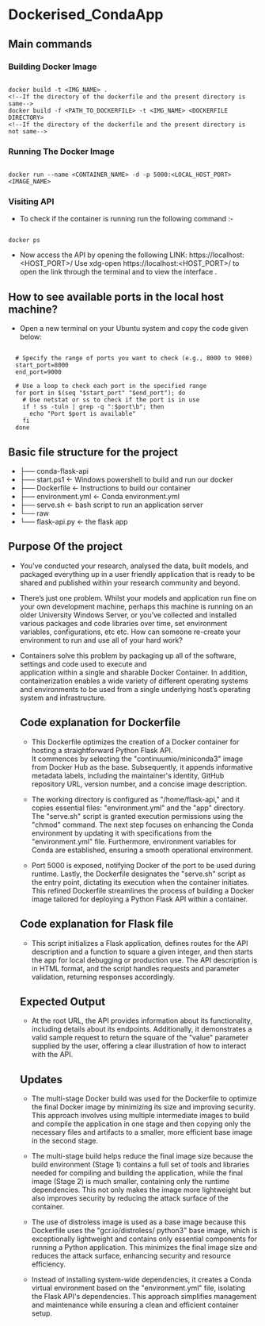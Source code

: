 # Dockerised_CondaApp

## Main commands 

### Building Docker Image

   ```

   docker build -t <IMG_NAME> .   
   <!--If the directory of the dockerfile and the present directory is same-->
   docker build -f <PATH_TO_DOCKERFILE> -t <IMG_NAME> <DOCKERFILE DIRECTORY> 
   <!--If the directory of the dockerfile and the present directory is not same-->

   ```

### Running The Docker Image

```

docker run --name <CONTAINER_NAME> -d -p 5000:<LOCAL_HOST_PORT> <IMAGE_NAME>

```

### Visiting API

+ To check if the container is running run the following command :-

```

docker ps

```

+ Now access the API by opening the following LINK: https://localhost:<HOST_PORT>/
  Use xdg-open https://localhost:<HOST_PORT>/ to open the link through the terminal and to view the interface .

## How to see available ports in the local host machine?

+  Open a new terminal on your Ubuntu system and copy the code given below:
``` 

  # Specify the range of ports you want to check (e.g., 8000 to 9000)
  start_port=8000
  end_port=9000

  # Use a loop to check each port in the specified range
  for port in $(seq "$start_port" "$end_port"); do
    # Use netstat or ss to check if the port is in use
    if ! ss -tuln | grep -q ":$port\b"; then
      echo "Port $port is available"
    fi
  done

  ```

  ## Basic file structure for the project

  + ├── conda-flask-api
  + ├── start.ps1      		<- Windows powershell to build and run our docker
  + ├── Dockerfile     		<- Instructions to build our container
  + ├── environment.yml		<- Conda environment.yml
  + ├── serve.sh			<- bash script to run an application server
  + └── raw            		
  + └── flask-api.py	<- the flask app

 ## Purpose Of the project

 + You’ve conducted your research, analysed the data, built models, and packaged everything up in a user friendly 
   application that is ready to be shared and published within your research community and beyond.

 + There’s just one problem. Whilst your models and application run fine on your own development machine, perhaps 
   this machine is running on an older University Windows Server, or you’ve collected and installed various packages and 
   code libraries over time, set environment variables, configurations, etc etc. How can someone re-create your environment 
   to run and use all of your hard work?

 + Containers solve this problem by packaging up all of the software, settings and code used to execute and  
   application within a single and sharable Docker Container. In addition, containerization enables a wide variety of 
   different operating systems and environments to be used from a single underlying host’s operating system and 
   infrastructure.

   ## Code explanation for Dockerfile

   + This Dockerfile optimizes the creation of a Docker container for hosting a straightforward Python Flask API.  
     It commences by selecting the "continuumio/miniconda3" image from Docker Hub as the base. Subsequently, it appends 
     informative metadata labels, including the maintainer's identity, GitHub repository URL, version number, and a concise 
     image description.

   + The working directory is configured as "/home/flask-api," and it copies essential files: "environment.yml" 
     and the "app" directory. The "serve.sh" script is granted execution permissions using the "chmod" command. The next 
     step focuses on enhancing the Conda environment by updating it with specifications from the "environment.yml" file. 
     Furthermore, environment variables for Conda are established, ensuring a smooth operational environment.

   + Port 5000 is exposed, notifying Docker of the port to be used during runtime. Lastly, the Dockerfile designates the         "serve.sh" script as the entry point, dictating its execution when the container initiates. This refined Dockerfile 
     streamlines the process of building a Docker image tailored for deploying a Python Flask API within a container.

   ## Code explanation for Flask file

   + This script initializes a Flask application, defines routes for the API description and a function to square 
     a given integer, and then starts the app for local debugging or production use. The API description is in HTML format, 
     and the script handles requests and parameter validation, returning responses accordingly.

   ## Expected Output

    + At the root URL, the API provides information about its functionality, including details about its endpoints. 
      Additionally, it demonstrates a valid sample request to return the square of the "value" parameter supplied by the 
      user, offering a clear illustration of  how to interact with the API.

   ## Updates 

   + The multi-stage Docker build was used for the Dockerfile to optimize the final Docker image by minimizing its size and 
     improving security. This approach involves using multiple intermediate images to build and compile the application in 
     one stage and then copying only the necessary files and artifacts to a smaller, more efficient base image in the 
     second stage.

   + The multi-stage build helps reduce the final image size because the build environment (Stage 1) contains a 
     full set of tools and libraries needed for compiling and building the application, while the final image (Stage 2) is 
     much smaller, containing only the runtime dependencies. This not only makes the image more lightweight but also 
     improves security by reducing the attack surface of the container.  

   + The use of distroless image is used as a base image because this Dockerfile uses the "gcr.io/distroless/ python3" base 
     image, which is exceptionally lightweight and contains only essential components for running a Python application. 
     This minimizes the final image size  and reduces the attack surface, enhancing security and resource efficiency.

   + Instead of installing system-wide dependencies, it creates a Conda virtual environment based on the "environment.yml" 
     file, isolating the Flask API's dependencies. This approach simplifies management and maintenance while ensuring a 
     clean and efficient container setup.
